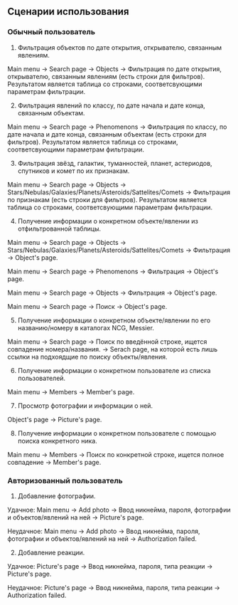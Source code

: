 ## Сценарии использования
### Обычный пользователь

1) Фильтрация объектов по дате открытия, открывателю, связанным явлениям.

Main menu -> Search page -> Objects -> Фильтрация по  дате открытия, открывателю, связанным явлениям (есть строки для фильтров). Результатом является таблица со строками, соответсвующими параметрам фильтрации.

2) Фильтрация явлений по классу, по дате начала и дате конца, связанным объектам.

Main menu -> Search page -> Phenomenons -> Фильтрация по классу, по дате начала и дате конца, связанным объектам (есть строки для фильтров). Результатом является таблица со строками, соответсвующими параметрам фильтрации.

3) Фильтрация звёзд, галактик, туманностей, планет, астериодов, спутников и комет по их признакам.

Main menu -> Search page -> Objects -> Stars/Nebulas/Galaxies/Planets/Asteroids/Sattelites/Comets -> Фильтрация по признакам (есть строки для фильтров). Результатом является таблица со строками, соответсвующими параметрам фильтрации.

4) Получение информации о конкретном объекте/явлении из отфильтрованной таблицы.

Main menu -> Search page -> Objects -> Stars/Nebulas/Galaxies/Planets/Asteroids/Sattelites/Comets -> Фильтрация -> Object's page.

Main menu -> Search page -> Phenomenons -> Фильтрация -> Object's page.

Main menu -> Search page -> Objects -> Фильтрация -> Object's page.

Main menu -> Search page -> Поиск -> Object's page.

5) Получение информации о конкретном объекте/явлении по его названию/номеру в каталогах NCG, Messier. 

Main menu -> Search page -> Поиск по введённой строке, ищется совпадение номера/названия. -> Serach page, на которой есть лишь ссылки на подхоядщие по поиску объекты/явления. 

6) Получение информации о конкретном пользователе из списка пользователей.

Main menu -> Members -> Member's page.

7) Просмотр фотографии и информации о ней.

Object's page -> Picture's page.

8) Получение информации о конкретном пользователе с помощью поиска конкретного ника.

Main menu -> Members -> Поиск по конкретной строке, ищется полное совпадение -> Member's page.
### Авторизованный пользователь
1) Добавление фотографии.

Удачное: Main menu -> Add photo -> Ввод никнейма, пароля, фотографии и объектов/явлений на ней -> Picture's page.

Неудачное: Main menu -> Add photo -> Ввод никнейма, пароля, фотографии и объектов/явлений на ней -> Authorization failed.

2) Добавление реакции.

Удачное: Picture's page -> Ввод никнейма, пароля, типа реакции -> Picture's page.

Неудачное: Picture's page -> Ввод никнейма, пароля, типа реакции -> Authorization failed.

